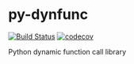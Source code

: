 # py-dynfunc
[![Build Status](https://travis-ci.com/snoonetIRC/py-dynfunc.svg?branch=master)](https://travis-ci.com/snoonetIRC/py-dynfunc)
[![codecov](https://codecov.io/gh/snoonetIRC/py-dynfunc/branch/master/graph/badge.svg)](https://codecov.io/gh/snoonetIRC/py-dynfunc)

Python dynamic function call library
